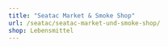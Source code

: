 ```yaml
---
title: "Seatac Market & Smoke Shop"
url: /seatac/seatac-market-und-smoke-shop/
shop: Lebensmittel
---
```

